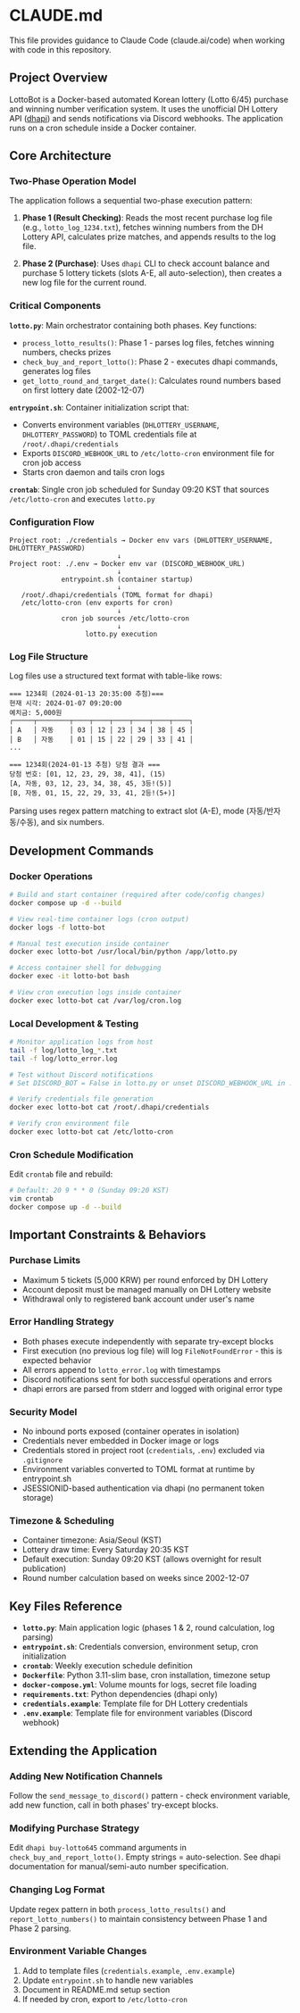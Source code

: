 # CLAUDE.md

This file provides guidance to Claude Code (claude.ai/code) when working with code in this repository.

## Project Overview

LottoBot is a Docker-based automated Korean lottery (Lotto 6/45) purchase and winning number verification system. It uses the unofficial DH Lottery API ([dhapi](https://github.com/roeniss/dhlottery-api)) and sends notifications via Discord webhooks. The application runs on a cron schedule inside a Docker container.

## Core Architecture

### Two-Phase Operation Model

The application follows a sequential two-phase execution pattern:

1. **Phase 1 (Result Checking)**: Reads the most recent purchase log file (e.g., `lotto_log_1234.txt`), fetches winning numbers from the DH Lottery API, calculates prize matches, and appends results to the log file.

2. **Phase 2 (Purchase)**: Uses `dhapi` CLI to check account balance and purchase 5 lottery tickets (slots A-E, all auto-selection), then creates a new log file for the current round.

### Critical Components

**`lotto.py`**: Main orchestrator containing both phases. Key functions:
- `process_lotto_results()`: Phase 1 - parses log files, fetches winning numbers, checks prizes
- `check_buy_and_report_lotto()`: Phase 2 - executes dhapi commands, generates log files
- `get_lotto_round_and_target_date()`: Calculates round numbers based on first lottery date (2002-12-07)

**`entrypoint.sh`**: Container initialization script that:
- Converts environment variables (`DHLOTTERY_USERNAME`, `DHLOTTERY_PASSWORD`) to TOML credentials file at `/root/.dhapi/credentials`
- Exports `DISCORD_WEBHOOK_URL` to `/etc/lotto-cron` environment file for cron job access
- Starts cron daemon and tails cron logs

**`crontab`**: Single cron job scheduled for Sunday 09:20 KST that sources `/etc/lotto-cron` and executes `lotto.py`

### Configuration Flow

```
Project root: ./credentials → Docker env vars (DHLOTTERY_USERNAME, DHLOTTERY_PASSWORD)
                           ↓
Project root: ./.env → Docker env var (DISCORD_WEBHOOK_URL)
                           ↓
             entrypoint.sh (container startup)
                           ↓
   /root/.dhapi/credentials (TOML format for dhapi)
   /etc/lotto-cron (env exports for cron)
                           ↓
             cron job sources /etc/lotto-cron
                           ↓
                   lotto.py execution
```

### Log File Structure

Log files use a structured text format with table-like rows:
```
=== 1234회 (2024-01-13 20:35:00 추첨)===
현재 시각: 2024-01-07 09:20:00
예치금: 5,000원
┌─────┬────────┬────┬────┬────┬────┬────┬────┐
│ A   │ 자동    │ 03 │ 12 │ 23 │ 34 │ 38 │ 45 │
│ B   │ 자동    │ 01 │ 15 │ 22 │ 29 │ 33 │ 41 │
...

=== 1234회(2024-01-13 추첨) 당첨 결과 ===
당첨 번호: [01, 12, 23, 29, 38, 41], (15)
[A, 자동, 03, 12, 23, 34, 38, 45, 3등!(5)]
[B, 자동, 01, 15, 22, 29, 33, 41, 2등!(5+)]
```

Parsing uses regex pattern matching to extract slot (A-E), mode (자동/반자동/수동), and six numbers.

## Development Commands

### Docker Operations
```bash
# Build and start container (required after code/config changes)
docker compose up -d --build

# View real-time container logs (cron output)
docker logs -f lotto-bot

# Manual test execution inside container
docker exec lotto-bot /usr/local/bin/python /app/lotto.py

# Access container shell for debugging
docker exec -it lotto-bot bash

# View cron execution logs inside container
docker exec lotto-bot cat /var/log/cron.log
```

### Local Development & Testing
```bash
# Monitor application logs from host
tail -f log/lotto_log_*.txt
tail -f log/lotto_error.log

# Test without Discord notifications
# Set DISCORD_BOT = False in lotto.py or unset DISCORD_WEBHOOK_URL in .env

# Verify credentials file generation
docker exec lotto-bot cat /root/.dhapi/credentials

# Verify cron environment file
docker exec lotto-bot cat /etc/lotto-cron
```

### Cron Schedule Modification
Edit `crontab` file and rebuild:
```bash
# Default: 20 9 * * 0 (Sunday 09:20 KST)
vim crontab
docker compose up -d --build
```

## Important Constraints & Behaviors

### Purchase Limits
- Maximum 5 tickets (5,000 KRW) per round enforced by DH Lottery
- Account deposit must be managed manually on DH Lottery website
- Withdrawal only to registered bank account under user's name

### Error Handling Strategy
- Both phases execute independently with separate try-except blocks
- First execution (no previous log file) will log `FileNotFoundError` - this is expected behavior
- All errors append to `lotto_error.log` with timestamps
- Discord notifications sent for both successful operations and errors
- dhapi errors are parsed from stderr and logged with original error type

### Security Model
- No inbound ports exposed (container operates in isolation)
- Credentials never embedded in Docker image or logs
- Credentials stored in project root (`credentials`, `.env`) excluded via `.gitignore`
- Environment variables converted to TOML format at runtime by entrypoint.sh
- JSESSIONID-based authentication via dhapi (no permanent token storage)

### Timezone & Scheduling
- Container timezone: Asia/Seoul (KST)
- Lottery draw time: Every Saturday 20:35 KST
- Default execution: Sunday 09:20 KST (allows overnight for result publication)
- Round number calculation based on weeks since 2002-12-07

## Key Files Reference

- **`lotto.py`**: Main application logic (phases 1 & 2, round calculation, log parsing)
- **`entrypoint.sh`**: Credentials conversion, environment setup, cron initialization
- **`crontab`**: Weekly execution schedule definition
- **`Dockerfile`**: Python 3.11-slim base, cron installation, timezone setup
- **`docker-compose.yml`**: Volume mounts for logs, secret file loading
- **`requirements.txt`**: Python dependencies (dhapi only)
- **`credentials.example`**: Template file for DH Lottery credentials
- **`.env.example`**: Template file for environment variables (Discord webhook)

## Extending the Application

### Adding New Notification Channels
Follow the `send_message_to_discord()` pattern - check environment variable, add new function, call in both phases' try-except blocks.

### Modifying Purchase Strategy
Edit `dhapi buy-lotto645` command arguments in `check_buy_and_report_lotto()`. Empty strings = auto-selection. See dhapi documentation for manual/semi-auto number specification.

### Changing Log Format
Update regex pattern in both `process_lotto_results()` and `report_lotto_numbers()` to maintain consistency between Phase 1 and Phase 2 parsing.

### Environment Variable Changes
1. Add to template files (`credentials.example`, `.env.example`)
2. Update `entrypoint.sh` to handle new variables
3. Document in README.md setup section
4. If needed by cron, export to `/etc/lotto-cron`

